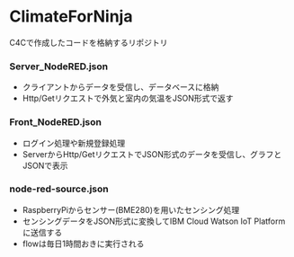 # ClimateForNinja
C4Cで作成したコードを格納するリポジトリ

### Server_NodeRED.json
- クライアントからデータを受信し、データベースに格納
- Http/Getリクエストで外気と室内の気温をJSON形式で返す

### Front_NodeRED.json
- ログイン処理や新規登録処理
- ServerからHttp/GetリクエストでJSON形式のデータを受信し、グラフとJSONで表示

### node-red-source.json
- RaspberryPiからセンサー(BME280)を用いたセンシング処理
- センシングデータをJSON形式に変換してIBM Cloud Watson IoT Platformに送信する
- flowは毎日1時間おきに実行される
